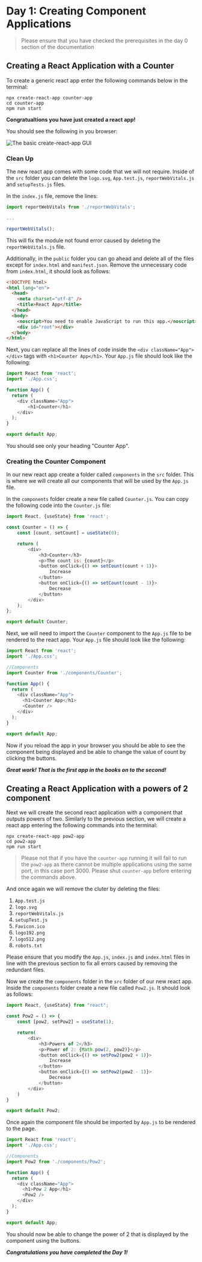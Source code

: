# Day 1: Creating Component Applications

> Please ensure that you have checked the prerequisites in the day 0 section of the documentation
 
## Creating a React Application with a Counter

To create a generic react app enter the following commands below in the terminal:

```
npx create-react-app counter-app
cd counter-app
npm run start
```

**Congratualtions you have just created a react app!**

You should see the following in you browser:

![The basic create-react-app GUI](Tutorial_Docs\images\create-react-app_screenshot.png "Basic react GUI")

### Clean Up

The new react app comes with some code that we will not require. Inside of the `src` folder you can delete the `logo.svg`, `App.test.js`, `reportWebVitals.js` and `setupTests.js` files.

In the `index.js` file, remove the lines:
``` javascript
import reportWebVitals from './reportWebVitals';

...

reportWebVitals();
```

This will fix the module not found error caused by deleting the `reportWebVitals.js` file.

Additionally, in the `public` folder you can go ahead and delete all of the files except for `index.html` and `manifest.json`. Remove the unnecessary code from `index.html`, it should look as follows:

```html
<!DOCTYPE html>
<html lang="en">
  <head>
    <meta charset="utf-8" />
    <title>React App</title>
  </head>
  <body>
    <noscript>You need to enable JavaScript to run this app.</noscript>
    <div id="root"></div>
  </body>
</html>
```

Next, you can replace all the lines of code inside the `<div className="App"></div>` tags with `<h1>Counter App</h1>`. Your `App.js` file should look like the following:

```javascript
import React from 'react';
import './App.css';

function App() {
  return (
    <div className="App">
        <h1>Counter</h1>
    </div>
  );
}

export default App;
```

You should see only your heading "Counter App".

### Creating the Counter Component

In our new react app create a folder called `components` in the `src` folder. This is where we will create all our components that will be used by the `App.js` file.
  
In the `components` folder create a new file called `Counter.js`. 
You can copy the following code into the `Counter.js` file:

```javascript
import React, {useState} from 'react';

const Counter = () => {
    const [count, setCount] = useState(0);

    return (
        <div>
            <h3>Counter</h3>
            <p>The count is: {count}</p>
            <button onClick={() => setCount(count + 1)}>
                Increase
            </button>
            <button onClick={() => setCount(count - 1)}>
                Decrease
            </button>
        </div>
    );
};

export default Counter;
```
 
Next, we will need to import the `Counter` component to the `App.js` file to be rendered to the react app. Your `App.js` file should look like the following:
```javascript
import React from 'react';
import './App.css';

//Components
import Counter from './components/Counter';

function App() {
  return (
    <div className="App">
      <h1>Counter App</h1>
      <Counter />
    </div>
  );
}

export default App;
```

Now if you reload the app in your browser you should be able to see the component being displayed and be able to change the value of count by clicking the buttons.

***Great work! That is the first app in the books on to the second!***

## Creating a React Application with a powers of 2 component
Next we will create the second react application with a component that outputs powers of two. Similarly to the previous section, we will create a react app entering the following commands into the terminal:

```
npx create-react-app pow2-app
cd pow2-app
npm run start
```

>Please not that if you have the `counter-app` running it will fail to run the `pow2-app` as there cannot be multiple applications using the same port, in this case port 3000. Please shut `counter-app` before entering the commands above.

And once again we will remove the cluter by deleting the files:

1. `App.test.js`
2. `logo.svg`
3. `reportWebVitals.js`
4. `setupTest.js`
5. `Favicon.ico`
6. `logo192.png`
7. `logo512.png`
8. `robots.txt`

Please ensure that you modify the  `App.js`, `index.js` and `index.html` files in line with the previous section to fix all errors caused by removing the redundant files.

Now we create the `components` folder in the `src` folder of our new react app. Inside the `components` folder create a new file called `Pow2.js`. It should look as follows:
```javascript
import React, {useState} from "react";

const Pow2 = () => {
    const [pow2, setPow2] = useState(1);

    return(
        <div>
            <h3>Powers of 2</h3>
            <p>Power of 2: {Math.pow(2, pow2)}</p>
            <button onClick={() => setPow2(pow2 + 1)}>
                Increase
            </button>
            <button onClick={() => setPow2(pow2 - 1)}>
                Decrease
            </button>
        </div>
    )
}

export default Pow2;
```

Once again the component file should be imported by `App.js` to be rendered to the page. 

```javascript
import React from 'react';
import './App.css';

//Components
import Pow2 from './components/Pow2';

function App() {
  return (
    <div className="App">
      <h1>Pow 2 App</h1>
      <Pow2 />
    </div>
  );
}

export default App;

```

You should now be able to change the power of 2 that is displayed by the component using the buttons.

***Congratulations you have completed the Day 1!***